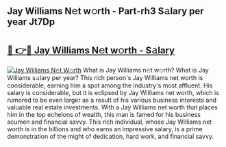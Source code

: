 ## Jay Williams N𝚎t w𝚘rth - Part-rh3 S𝚊lary per year Jt7Dp

# <h2><a href="http://gc36enm.nevu.top/?p=Jay+Williams">🔗 👉🔴 Jay Williams N𝚎t w𝚘rth - S𝚊lary</a></h2>

[![Jay Williams N𝚎t W𝚘rth](https://i.imgur.com/Oavwk0R.jpeg)](http://gc36enm.nevu.top/?p=Jay+Williams)
What is Jay Williams n𝚎t w𝚘rth? What is Jay Williams s𝚊lary per year?
This rich person's Jay Williams net worth is considerable, earning him a spot among the industry's most affluent. His salary is considerable, but it is eclipsed by Jay Williams net worth, which is rumored to be even larger as a result of his various business interests and valuable real estate investments. With a Jay Williams net worth that places him in the top echelons of wealth, this man is famed for his business acumen and financial savvy. This rich individual, whose Jay Williams net worth is in the billions and who earns an impressive salary, is a prime demonstration of the might of dedication, hard work, and financial savvy.

